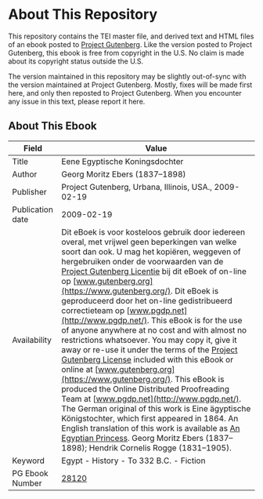# About This Repository

This repository contains the TEI master file, and derived text and HTML files of an ebook posted to [Project Gutenberg](https://www.gutenberg.org/). Like the version posted to Project Gutenberg, this ebook is free from copyright in the U.S. No claim is made about its copyright status outside the U.S.

The version maintained in this repository may be slightly out-of-sync with the version maintained at Project Gutenberg. Mostly, fixes will be made first here, and only then reposted to Project Gutenberg. When you encounter any issue in this text, please report it here.

## About This Ebook

| Field | Value |
| ----- | ----- |
| Title | Eene Egyptische Koningsdochter |
| Author | Georg Moritz Ebers (1837–1898) |
| Publisher | Project Gutenberg, Urbana, Illinois, USA., 2009-02-19 |
| Publication date | 2009-02-19 |
| Availability | Dit eBoek is voor kosteloos gebruik door iedereen overal, met vrijwel geen beperkingen van welke soort dan ook. U mag het kopiëren, weggeven of hergebruiken onder de voorwaarden van de [Project Gutenberg Licentie](https://www.gutenberg.org/license) bij dit eBoek of on-line op [www.gutenberg.org](https://www.gutenberg.org/). Dit eBoek is geproduceerd door het on-line gedistribueerd correctieteam op [www.pgdp.net](http://www.pgdp.net/). This eBook is for the use of anyone anywhere at no cost and with almost no restrictions whatsoever. You may copy it, give it away or re-use it under the terms of the [Project Gutenberg License](https://www.gutenberg.org/license) included with this eBook or online at [www.gutenberg.org](https://www.gutenberg.org/). This eBook is produced the Online Distributed Proofreading Team at [www.pgdp.net](http://www.pgdp.net/). The German original of this work is Eine ägyptische Königstochter, which first appeared in 1864. An English translation of this work is available as [An Egyptian Princess](pg:5460). Georg Moritz Ebers (1837–1898); Hendrik Cornelis Rogge (1831–1905). |
| Keyword | Egypt - History - To 332 B.C. - Fiction |
| PG Ebook Number | [28120](https://www.gutenberg.org/ebooks/28120) |
